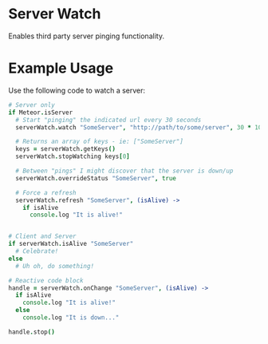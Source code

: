 Server Watch
===

Enables third party server pinging functionality.

# Example Usage

Use the following code to watch a server:

  ````coffeescript
  # Server only
  if Meteor.isServer
    # Start "pinging" the indicated url every 30 seconds
    serverWatch.watch "SomeServer", "http://path/to/some/server", 30 * 1000

    # Returns an array of keys - ie: ["SomeServer"]
    keys = serverWatch.getKeys()
    serverWatch.stopWatching keys[0]

    # Between "pings" I might discover that the server is down/up
    serverWatch.overrideStatus "SomeServer", true

    # Force a refresh
    serverWatch.refresh "SomeServer", (isAlive) ->
      if isAlive
        console.log "It is alive!"


  # Client and Server
  if serverWatch.isAlive "SomeServer"
    # Celebrate!
  else
    # Uh oh, do something!

  # Reactive code block
  handle = serverWatch.onChange "SomeServer", (isAlive) ->
    if isAlive
      console.log "It is alive!"
    else
      console.log "It is down..."

  handle.stop()
  ````
